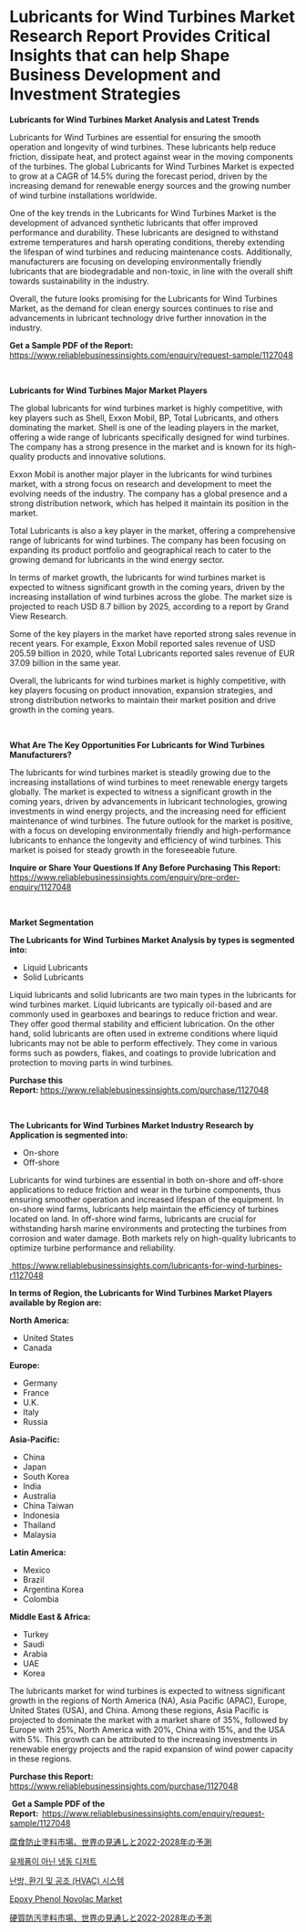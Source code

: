 <p><h1>Lubricants for Wind Turbines Market Research Report Provides Critical Insights that can help Shape Business Development and Investment Strategies</h1></p><p><strong>Lubricants for Wind Turbines Market Analysis and Latest Trends</strong></p>
<p><p>Lubricants for Wind Turbines are essential for ensuring the smooth operation and longevity of wind turbines. These lubricants help reduce friction, dissipate heat, and protect against wear in the moving components of the turbines. The global Lubricants for Wind Turbines Market is expected to grow at a CAGR of 14.5% during the forecast period, driven by the increasing demand for renewable energy sources and the growing number of wind turbine installations worldwide.</p><p>One of the key trends in the Lubricants for Wind Turbines Market is the development of advanced synthetic lubricants that offer improved performance and durability. These lubricants are designed to withstand extreme temperatures and harsh operating conditions, thereby extending the lifespan of wind turbines and reducing maintenance costs. Additionally, manufacturers are focusing on developing environmentally friendly lubricants that are biodegradable and non-toxic, in line with the overall shift towards sustainability in the industry.</p><p>Overall, the future looks promising for the Lubricants for Wind Turbines Market, as the demand for clean energy sources continues to rise and advancements in lubricant technology drive further innovation in the industry.</p></p>
<p><strong>Get a Sample PDF of the Report:&nbsp;</strong> <a href="https://www.reliablebusinessinsights.com/enquiry/request-sample/1127048">https://www.reliablebusinessinsights.com/enquiry/request-sample/1127048</a></p>
<p>&nbsp;</p>
<p><strong>Lubricants for Wind Turbines Major Market Players</strong></p>
<p><p>The global lubricants for wind turbines market is highly competitive, with key players such as Shell, Exxon Mobil, BP, Total Lubricants, and others dominating the market. Shell is one of the leading players in the market, offering a wide range of lubricants specifically designed for wind turbines. The company has a strong presence in the market and is known for its high-quality products and innovative solutions.</p><p>Exxon Mobil is another major player in the lubricants for wind turbines market, with a strong focus on research and development to meet the evolving needs of the industry. The company has a global presence and a strong distribution network, which has helped it maintain its position in the market.</p><p>Total Lubricants is also a key player in the market, offering a comprehensive range of lubricants for wind turbines. The company has been focusing on expanding its product portfolio and geographical reach to cater to the growing demand for lubricants in the wind energy sector.</p><p>In terms of market growth, the lubricants for wind turbines market is expected to witness significant growth in the coming years, driven by the increasing installation of wind turbines across the globe. The market size is projected to reach USD 8.7 billion by 2025, according to a report by Grand View Research.</p><p>Some of the key players in the market have reported strong sales revenue in recent years. For example, Exxon Mobil reported sales revenue of USD 205.59 billion in 2020, while Total Lubricants reported sales revenue of EUR 37.09 billion in the same year.</p><p>Overall, the lubricants for wind turbines market is highly competitive, with key players focusing on product innovation, expansion strategies, and strong distribution networks to maintain their market position and drive growth in the coming years.</p></p>
<p>&nbsp;</p>
<p><strong>What Are The Key Opportunities For Lubricants for Wind Turbines Manufacturers?</strong></p>
<p><p>The lubricants for wind turbines market is steadily growing due to the increasing installations of wind turbines to meet renewable energy targets globally. The market is expected to witness a significant growth in the coming years, driven by advancements in lubricant technologies, growing investments in wind energy projects, and the increasing need for efficient maintenance of wind turbines. The future outlook for the market is positive, with a focus on developing environmentally friendly and high-performance lubricants to enhance the longevity and efficiency of wind turbines. This market is poised for steady growth in the foreseeable future.</p></p>
<p><strong>Inquire or Share Your Questions If Any Before Purchasing This Report:</strong> <a href="https://www.reliablebusinessinsights.com/enquiry/pre-order-enquiry/1127048">https://www.reliablebusinessinsights.com/enquiry/pre-order-enquiry/1127048</a></p>
<p>&nbsp;</p>
<p><strong>Market Segmentation</strong></p>
<p><strong>The Lubricants for Wind Turbines Market Analysis by types is segmented into:</strong></p>
<p><ul><li>Liquid Lubricants</li><li>Solid Lubricants</li></ul></p>
<p><p>Liquid lubricants and solid lubricants are two main types in the lubricants for wind turbines market. Liquid lubricants are typically oil-based and are commonly used in gearboxes and bearings to reduce friction and wear. They offer good thermal stability and efficient lubrication. On the other hand, solid lubricants are often used in extreme conditions where liquid lubricants may not be able to perform effectively. They come in various forms such as powders, flakes, and coatings to provide lubrication and protection to moving parts in wind turbines.</p></p>
<p><strong>Purchase this Report:&nbsp;</strong><a href="https://www.reliablebusinessinsights.com/purchase/1127048">https://www.reliablebusinessinsights.com/purchase/1127048</a></p>
<p>&nbsp;</p>
<p><strong>The Lubricants for Wind Turbines Market Industry Research by Application is segmented into:</strong></p>
<p><ul><li>On-shore</li><li>Off-shore</li></ul></p>
<p><p>Lubricants for wind turbines are essential in both on-shore and off-shore applications to reduce friction and wear in the turbine components, thus ensuring smoother operation and increased lifespan of the equipment. In on-shore wind farms, lubricants help maintain the efficiency of turbines located on land. In off-shore wind farms, lubricants are crucial for withstanding harsh marine environments and protecting the turbines from corrosion and water damage. Both markets rely on high-quality lubricants to optimize turbine performance and reliability.</p></p>
<p><a href="https://www.reliablebusinessinsights.com/lubricants-for-wind-turbines-r1127048">&nbsp;https://www.reliablebusinessinsights.com/lubricants-for-wind-turbines-r1127048</a></p>
<p><strong>In terms of Region, the Lubricants for Wind Turbines Market Players available by Region are:</strong></p>
<p>
    <p> <strong> North America: </strong>
        <ul>
            <li>United States</li>
            <li>Canada</li>
        </ul>
        </p> 
    <p> <strong> Europe: </strong>
        <ul>
            <li>Germany</li>
            <li>France</li>
            <li>U.K.</li>
            <li>Italy</li>
            <li>Russia</li>
        </ul>
        </p> 
    <p> <strong> Asia-Pacific: </strong>
        <ul>
            <li>China</li>
            <li>Japan</li>
            <li>South Korea</li>
            <li>India</li>
            <li>Australia</li>
            <li>China Taiwan</li>
            <li>Indonesia</li>
            <li>Thailand</li>
            <li>Malaysia</li>
        </ul>
        </p> 
    <p> <strong> Latin America: </strong>
        <ul>
            <li>Mexico</li>
            <li>Brazil</li>
            <li>Argentina Korea</li>
            <li>Colombia</li>
        </ul>
        </p> 
    <p> <strong> Middle East & Africa: </strong>
        <ul>
            <li>Turkey</li>
            <li>Saudi</li>
            <li>Arabia</li>
            <li>UAE</li>
            <li>Korea</li>
        </ul>
    </p>
    </p>
<p><p>The lubricants market for wind turbines is expected to witness significant growth in the regions of North America (NA), Asia Pacific (APAC), Europe, United States (USA), and China. Among these regions, Asia Pacific is projected to dominate the market with a market share of 35%, followed by Europe with 25%, North America with 20%, China with 15%, and the USA with 5%. This growth can be attributed to the increasing investments in renewable energy projects and the rapid expansion of wind power capacity in these regions.</p></p>
<p><strong>Purchase this Report: </strong><a href="https://www.reliablebusinessinsights.com/purchase/1127048">https://www.reliablebusinessinsights.com/purchase/1127048</a></p>
<p>&nbsp;<strong>Get a Sample PDF of the Report:&nbsp;&nbsp;</strong><a href="https://www.reliablebusinessinsights.com/enquiry/request-sample/1127048">https://www.reliablebusinessinsights.com/enquiry/request-sample/1127048</a></p>
<p><strong></strong></p>
<p><p><a href="https://medium.com/@amirhossen31/the-translation-in-japanese-is-%E4%BE%B5%E9%A3%9F%E3%81%99%E3%82%8B%E9%98%B2%E6%B1%9A%E5%A1%97%E6%96%99%E5%B8%82%E5%A0%B4-2022%E5%B9%B4%E3%81%8B%E3%82%892028%E5%B9%B4%E3%81%AE%E4%B8%96%E7%95%8C%E5%85%A8%E4%BD%93%E3%81%AE%E5%B1%95%E6%9C%9B%E3%81%A8%E4%BA%88%E6%B8%AC-0d9fcdf632dc">腐食防止塗料市場、世界の見通しと2022-2028年の予測</a></p><p><a href="https://medium.com/@fredajerde/%EB%8B%A4%EC%9C%A1%EC%A0%9C%ED%92%88%EC%9D%84-%EC%82%AC%EC%9A%A9%ED%95%98%EC%A7%80-%EC%95%8A%EB%8A%94-%EB%83%89%EB%8F%99-%EB%94%94%EC%A0%80%ED%8A%B8-%EC%8B%9C%EC%9E%A5-%EB%8F%99%ED%96%A5-%EB%B0%8F-%EB%B6%84%EC%84%9D-%EB%AF%B8%EB%9E%98-%EC%84%B1%EC%9E%A5%EC%9D%84-%EC%9C%84%ED%95%9C-%EA%B8%B0%ED%9A%8C%EC%99%80-%EB%8F%84%EC%A0%84-2024-2031-ee718662e167">유제품이 아닌 냉동 디저트</a></p><p><a href="https://medium.com/@fredajerde/%EC%A7%80%EA%B5%AC-%EC%98%A8%EB%82%9C%ED%99%94-%ED%99%98%EA%B8%B0-%EB%B0%8F-%EB%83%89%EB%82%9C%EB%B0%A9-%EC%8B%9C%EC%8A%A4%ED%85%9C-%EC%8B%9C%EC%9E%A5%EC%9D%80-2024%EB%85%84%EB%B6%80%ED%84%B0-2031%EB%85%84%EA%B9%8C%EC%A7%80%EC%9D%98-%EA%B8%B0%EA%B0%84-%EB%8F%99%EC%95%88-%EC%97%B0%ED%8F%89%EA%B7%A0-%EC%9D%98-%EC%84%B1%EC%9E%A5%EC%9D%B4-%EC%98%88%EC%83%81%EB%90%A9%EB%8B%88%EB%8B%A4-80fdea397455">난방, 환기 및 공조 (HVAC) 시스템</a></p><p><a href="https://github.com/SheilaBruen2023/Market-Research-Report-List-1/blob/main/epoxy-phenol-novolac-market.md">Epoxy Phenol Novolac Market</a></p><p><a href="https://medium.com/@amirhossen31/%E3%82%B0%E3%83%AD%E3%83%BC%E3%83%90%E3%83%AB%E3%83%8F%E3%83%BC%E3%83%89%E3%82%A2%E3%83%B3%E3%83%81%E3%83%95%E3%82%A1%E3%82%A6%E3%83%AA%E3%83%B3%E3%82%B0%E3%83%9A%E3%82%A4%E3%83%B3%E3%83%88%E5%B8%82%E5%A0%B4-%E3%82%B0%E3%83%AD%E3%83%BC%E3%83%90%E3%83%AB%E3%81%AE%E8%A6%8B%E9%80%9A%E3%81%97%E3%81%A82022%E5%B9%B4%E3%81%8B%E3%82%892028%E5%B9%B4%E3%81%BE%E3%81%A7%E3%81%AE%E4%BA%88%E6%B8%AC%E5%B8%82%E5%A0%B4%E3%81%AF-2024%E5%B9%B4%E3%81%8B%E3%82%892031%E5%B9%B4%E3%81%BE%E3%81%A7%E3%81%AE%E6%9C%9F%E9%96%93%E3%81%AB%E5%B9%B4%E9%96%93%E6%88%90%E9%95%B7%E7%8E%87-%E3%81%A7%E6%88%90%E9%95%B7%E3%81%99%E3%82%8B%E3%81%A8%E4%BA%88%E6%B8%AC%E3%81%95%E3%82%8C%E3%81%A6%E3%81%84%E3%81%BE%E3%81%99-993f72a9b978">硬質防汚塗料市場、世界の見通しと2022-2028年の予測</a></p></p>